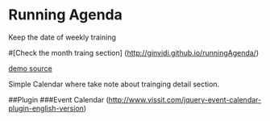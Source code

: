 # Running Agenda
Keep the date of weekly training

#[Check the month traing section] (http://ginvidi.github.io/runningAgenda/)

[demo source](https://github.com/ginvidi/runningAgenda)


Simple Calendar where take note about trainging detail section.

##Plugin
###Event Calendar (http://www.vissit.com/jquery-event-calendar-plugin-english-version)
